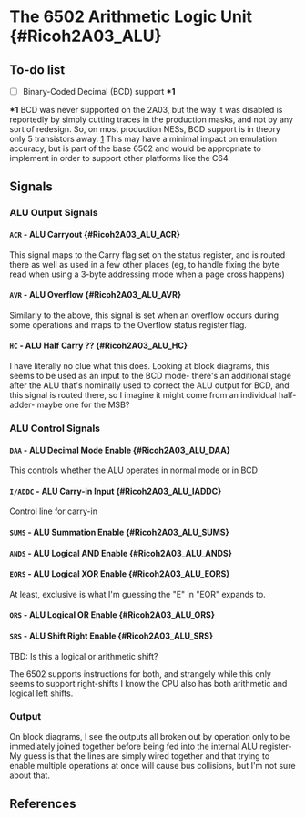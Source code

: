 # The 6502 Arithmetic Logic Unit {#Ricoh2A03_ALU}

## To-do list

- [ ] Binary-Coded Decimal (BCD) support <b>\*1</b>

<b>\*1</b> BCD was never supported on the 2A03, but the way it was disabled is
reportedly by simply cutting traces in the production masks, and not by any
sort of redesign. So, on most production NESs, BCD support is in theory only 5
transistors away. [1] This may have a minimal impact on emulation accuracy, but
is part of the base 6502 and would be appropriate to implement in order to
support other platforms like the C64.

## Signals

### ALU Output Signals

#### `ACR` - ALU Carryout {#Ricoh2A03_ALU_ACR}

This signal maps to the Carry flag set on the status register, and is routed
there as well as used in a few other places (eg, to handle fixing the byte
read when using a 3-byte addressing mode when a page cross happens) 

#### `AVR` - ALU Overflow {#Ricoh2A03_ALU_AVR}

Similarly to the above, this signal is set when an overflow occurs during some
operations and maps to the Overflow status register flag.

#### `HC` - ALU Half Carry ?? {#Ricoh2A03_ALU_HC}

I have literally no clue what this does. Looking at block diagrams, this seems
to be used as an input to the BCD mode- there's an additional stage after the
ALU that's nominally used to correct the ALU output for BCD, and this signal
is routed there, so I imagine it might come from an individual half-adder-
maybe one for the MSB?

### ALU Control Signals

#### `DAA` - ALU Decimal Mode Enable {#Ricoh2A03_ALU_DAA}

This controls whether the ALU operates in normal mode or in BCD

#### `I/ADDC` - ALU Carry-in Input {#Ricoh2A03_ALU_IADDC}

Control line for carry-in

#### `SUMS` - ALU Summation Enable {#Ricoh2A03_ALU_SUMS}
#### `ANDS` - ALU Logical AND Enable {#Ricoh2A03_ALU_ANDS}
#### `EORS` - ALU Logical XOR Enable {#Ricoh2A03_ALU_EORS}

At least, exclusive is what I'm guessing the "E" in "EOR" expands to.

#### `ORS` - ALU Logical OR Enable {#Ricoh2A03_ALU_ORS}
#### `SRS` - ALU Shift Right Enable {#Ricoh2A03_ALU_SRS}

TBD: Is this a logical or arithmetic shift?

The 6502 supports instructions for both, and strangely while this only seems to
support right-shifts I know the CPU also has both arithmetic and logical left
shifts.

### Output

On block diagrams, I see the outputs all broken out by operation only to be
immediately joined together before being fed into the internal ALU register-
My guess is that the lines are simply wired together and that trying to enable
multiple operations at once will cause bus collisions, but I'm not sure about
that.

## References

[1]: https://forums.nesdev.org/viewtopic.php?t=9813
